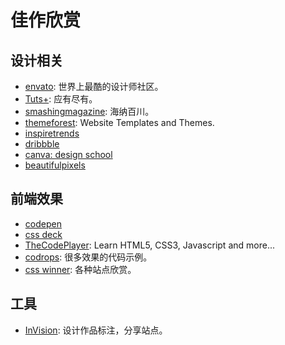 # 佳作欣赏

## 设计相关
- [envato](http://market.envato.com/): 世界上最酷的设计师社区。
- [Tuts+](http://tutsplus.com/): 应有尽有。
- [smashingmagazine](http://www.smashingmagazine.com/): 海纳百川。
- [themeforest](http://themeforest.net/): Website Templates and Themes.
- [inspiretrends](http://inspiretrends.com/)
- [dribbble](https://dribbble.com/)
- [canva: design school](http://designschool.canva.com/)
- [beautifulpixels](http://beautifulpixels.com/)

## 前端效果
- [codepen](http://codepen.io/)
- [css deck](http://cssdeck.com/)
- [TheCodePlayer](http://thecodeplayer.com/): Learn HTML5, CSS3, Javascript and more...
- [codrops](http://tympanus.net/codrops/): 很多效果的代码示例。
- [css winner](http://www.csswinner.com/): 各种站点欣赏。

## 工具
- [InVision](https://projects.invisionapp.com/d/main#/learn): 设计作品标注，分享站点。
